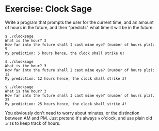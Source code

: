 # Exercise: Clock Sage

Write a program that prompts the user for the current time, and an amount of hours in the future, and then "predicts" what time it will be in the future:

```
$ ./clocksage
What is the hour? 3
How far into the future shall I cast mine eye? (number of hours plz): 5
My prediction: 5 hours hence, the clock shall strike 8!

$ ./clocksage
What is the hour? 3
How far into the future shall I cast mine eye? (number of hours plz): 12
My prediction: 12 hours hence, the clock shall strike 3!

$ ./clocksage
What is the hour? 3
How far into the future shall I cast mine eye? (number of hours plz): 25
My prediction: 25 hours hence, the clock shall strike 4!
```

You obviously don't need to worry about minutes, or the distinction between AM and PM. Just pretend it's always `n` o'clock, and use plain old `int`s to keep track of hours.
